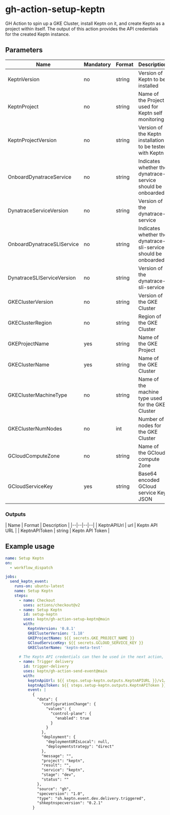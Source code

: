 # gh-action-setup-keptn

GH Action to spin up a GKE Cluster, install Keptn on it, and create Keptn as a project within itself. The output of this action provides the API credentials for the created Keptn instance.

## Parameters
| Name | Mandatory | Format | Description | Default |
|--|--|--|--|--|
| KeptnVersion | no | string | Version of Keptn to be installed | `0.8.1` |
| KeptnProject | no | string | Name of the Project used for Keptn self monitoring | `keptn` |
| KeptnProjectVersion | no | string | Version of the Keptn installation to be tested with Keptn | `0.8.1` |
| OnboardDynatraceService | no | string | Indicates whether the dynatrace-service should be onboarded | `false` |
| DynatraceServiceVersion | no | string | Version of the dynatrace-service | `0.13.0` |
| OnboardDynatraceSLIService | no | string | Indicates whether the dynatrace-sli-service should be onboarded | `false` |
| DynatraceSLIServiceVersion | no | string | Version of the dynatrace-sli-service | `0.10.0` |
| GKEClusterVersion | no | string | Version of the GKE Cluster | `1.18` |
| GKEClusterRegion | no | string | Region of the GKE Cluster | `us-east1` |
| GKEProjectName | yes | string | Name of the GKE Project | - |
| GKEClusterName | yes | string | Name of the GKE Cluster | - |
| GKEClusterMachineType | no | string | Name of the machine type used for the GKE Cluster | `n1-standard-4` |
| GKEClusterNumNodes | no | int | Number of nodes for the GKE Cluster | `3` |
| GCloudComputeZone | no | string | Name of the GCloud compute Zone | `us-east1-b` |
| GCloudServiceKey | yes | string | Base64 encoded GCloud service Key JSON | - |


### Outputs
| Name | Format | Description |
|--|--|--|--|
| KeptnAPIUrl | url | Keptn API URL | 
| KeptnAPIToken | string | Keptn API Token |

## Example usage

```yaml
name: Setup Keptn
on:
  - workflow_dispatch

jobs:
  send_keptn_event:
    runs-on: ubuntu-latest
    name: Setup Keptn
    steps:
      - name: Checkout
        uses: actions/checkout@v2
      - name: Setup Keptn
        id: setup-keptn
        uses: keptn/gh-action-setup-keptn@main
        with:
          KeptnVersion: '0.8.1'
          GKEClusterVersion: '1.18'
          GKEProjectName: ${{ secrets.GKE_PROJECT_NAME }}
          GCloudServiceKey: ${{ secrets.GCLOUD_SERVICE_KEY }}
          GKEClusterName: 'keptn-meta-test'
  
      # The Keptn API credentials can then be used in the next action, e.g.:
      - name: Trigger delivery
        id: trigger-delivery
        uses: keptn/gh-action-send-event@main
        with:
          keptnApiUrl: ${{ steps.setup-keptn.outputs.KeptnAPIURL }}/v1/event 
          keptnApiToken: ${{ steps.setup-keptn.outputs.KeptnAPIToken }}
          event: |
            {
              "data": {
                "configurationChange": {
                  "values": {
                    "control-plane": {
                      "enabled": true
                    }
                  }
                },
                "deployment": {
                  "deploymentURIsLocal": null,
                  "deploymentstrategy": "direct"
                },
                "message": "",
                "project": "keptn",
                "result": "",
                "service": "keptn",
                "stage": "dev",
                "status": ""
              },
              "source": "gh",
              "specversion": "1.0",
              "type": "sh.keptn.event.dev.delivery.triggered",
              "shkeptnspecversion": "0.2.1"
            }
```